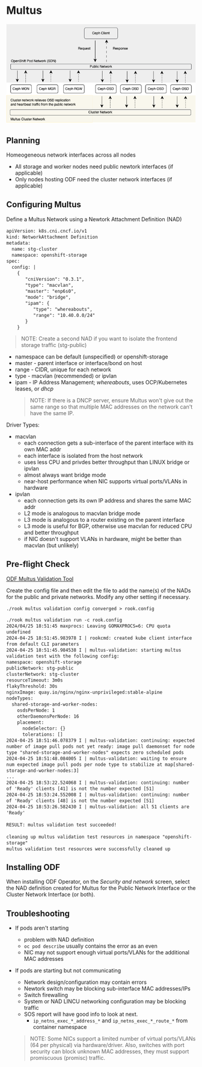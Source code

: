 # Multus 

![Multus Cluster and Public Network](../images/multus1.png)

## Planning

Homeogeneous network interfaces across all nodes  

* All storage and worker nodes need public newtork interfaces (if applicable)  
* Only nodes hosting ODF need the cluster network interfaces (if applicable)  


## Configuring Multus

Define a Multus Network using a Newtork Attachment Definition (NAD)

```
apiVersion: k8s.cni.cncf.io/v1
kind: NetworkAttachment Definition
metadata:
  name: stg-cluster
  namespace: openshift-storage
spec:
  config: |
    {
       "cniVersion": "0.3.1",  
       "type": "macvlan",
       "master": "enp6s0",   
       "mode": "bridge",
       "ipam": {
          "type": "whereabouts",
          "range": "10.40.0.0/24"
       }
    }
```
> NOTE: Create a second NAD if you want to isolate the frontend storage traffic (stg-public)


* namespace can be default (unspecified) or openshift-storage
* master - parent interface or interface/bond on host
* range - CIDR, unique for each network
* type - macvlan (recommended) or ipvlan
* ipam - IP Address Management; *whereabouts*, uses OCP/Kubernetes leases, or *dhcp*
  > NOTE: If there is a DNCP server, ensure Multus won't give out the same range so that multiple MAC addresses on the network can't have the same IP.


Driver Types:  

  * macvlan  
      * each connection gets a sub-interface of the parent interface with its own MAC addr  
      * each interface is isolated from the host network  
      * uses less CPU and privdes better throughput than LINUX bridge or ipvlan  
      * almost always want bridge mode  
      * near-host performance when NIC supports virtual ports/VLANs in hardware  
  * ipvlan  
      * each connection gets its own IP address and shares the same MAC addr  
      * L2 mode is analogous to macvlan bridge mode  
      * L3 mode is analogous to a router existing on the parent interface  
      * L3 mode is useful for BGP, otherwise use macvlan for reduced CPU and better throughput  
      * if NIC doesn't support VLANs in hardware, might be better than macvlan (but unlikely)  


## Pre-flight Check

[ODF Multus Validation Tool](https://access.redhat.com/articles/7014721)

Create the config file and then edit the file to add the name(s) of the NADs for the public and private networks.  Modify any other setting if necessary.

```
./rook multus validation config converged > rook.config
```

```
./rook multus validation run -c rook.config
2024/04/25 18:51:45 maxprocs: Leaving GOMAXPROCS=6: CPU quota undefined
2024-04-25 18:51:45.983978 I | rookcmd: created kube client interface from default CLI parameters
2024-04-25 18:51:45.984538 I | multus-validation: starting multus validation test with the following config:
namespace: openshift-storage
publicNetwork: stg-public
clusterNetwork: stg-cluster
resourceTimeout: 3m0s
flakyThreshold: 30s
nginxImage: quay.io/nginx/nginx-unprivileged:stable-alpine
nodeTypes:
  shared-storage-and-worker-nodes:
    osdsPerNode: 1
    otherDaemonsPerNode: 16
    placement:
      nodeSelector: {}
      tolerations: []
2024-04-25 18:51:46.078379 I | multus-validation: continuing: expected number of image pull pods not yet ready: image pull daemonset for node type "shared-storage-and-worker-nodes" expects zero scheduled pods
2024-04-25 18:51:48.084005 I | multus-validation: waiting to ensure num expected image pull pods per node type to stabilize at map[shared-storage-and-worker-nodes:3]
...
2024-04-25 18:53:22.524068 I | multus-validation: continuing: number of 'Ready' clients [41] is not the number expected [51]
2024-04-25 18:53:24.552008 I | multus-validation: continuing: number of 'Ready' clients [48] is not the number expected [51]
2024-04-25 18:53:26.582430 I | multus-validation: all 51 clients are 'Ready'

RESULT: multus validation test succeeded!

cleaning up multus validation test resources in namespace "openshift-storage"
multus validation test resources were successfully cleaned up
```

## Installing ODF

  When installing ODF Operator, on the *Security and network* screen, select the NAD definition created for Multus for the Public Network Interface or the Cluster Network Interface (or both).

## Troubleshooting

  * If pods aren't starting
    * problem with NAD definition
    * `oc pod describe` usually contains the error as an even
    * NIC may not support enough virtual ports/VLANs for the additional MAC addresses
  * If pods are starting but not communicating
      * Network design/configuration may contain errors
      * Newtork switch may be blocking sub-interface MAC addresses/IPs
      * Switch firewalling
      * System or NAD LINCU networking configuration may be blocking traffic
      * SOS report will have good info to look at next.
          * `ip_netns_exec_*_address_*` and `ip_netns_exec_*_route_*` from container namespace
    
    > NOTE: Some NICs support a limited number of virtual ports/VLANs (64 per physical) via hardware/driver.  Also, switches with port security can block unknown MAC addresses, they must support promiscuous (promisc) traffic.
